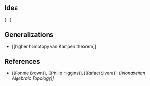 
## Idea

(...)

## Generalizations


* [[higher homotopy van Kampen theorem]]

## References

* [[Ronnie Brown]], [[Philip Higgins]], [[Rafael Sivera]], _[[Nonabelian Algebraic Topology]]_